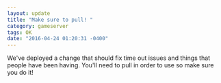 ```yaml
---
layout: update
title: "Make sure to pull! "
category: gameserver
tags: OK
date: "2016-04-24 01:20:31 -0400"
---
```


We've deployed a change that should fix time out issues and things that people have been having.  You'll need to pull in order to use so make sure you do it!
